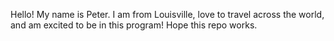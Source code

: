 Hello! My name is Peter. I am from Louisville, love to travel across the world, and am excited to be in this program! Hope this repo works.